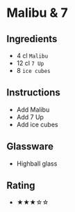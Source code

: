 # Malibu & 7

## Ingredients
- 4 cl `Malibu`
- 12 cl `7 Up`
- 8 `ice cubes`

## Instructions
- Add Malibu
- Add 7 Up
- Add ice cubes

## Glassware
- Highball glass

## Rating
- ★★★☆☆